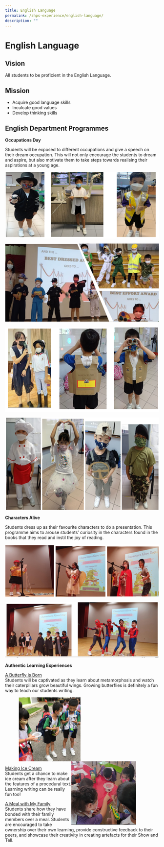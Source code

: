 ```yaml
---
title: English Language
permalink: /zhps-experience/english-language/
description: ""
---
```

# English Language

Vision
------

All students to be proficient in the English Language.  

Mission
-------

*   Acquire good language skills
*   Inculcate good values
*   Develop thinking skills

English Department Programmes
-----------------------------

**Occupations Day**

Students will be exposed to different occupations and give a speech on their dream occupation. This will not only encourage the students to dream and aspire, but also motivate them to take steps towards realising their aspirations at a young age.


![](/images/ZHPS%20Experience/English%20Language/1-3.png)

![](/images/ZHPS%20Experience/English%20Language/pic46.png)

![](/images/ZHPS%20Experience/English%20Language/7-91.png)

![](/images/ZHPS%20Experience/English%20Language/10-13.png)

**Characters Alive**

Students dress up as their favourite characters to do a presentation. This programme aims to arouse students’ curiosity in the characters found in the books that they read and instil the joy of reading.

![](/images/englishlanguage1.jpg)

![](/images/englishlanguage2.jpg)

**Authentic Learning Experiences**  

<u>A Butterfly is Born</u><br>
Students will be captivated as they learn about metamorphosis and watch their caterpillars grow beautiful wings. Growing butterflies is definitely a fun way to teach our students writing.

<img src="/images/englishlanguage3.jpg" style="width:40%;margin-left:45px;" align = "left">
<img src="/images/englishlanguage4.jpg" style="width:42%;margin-right:75px;" align = "right">

<br clear="left">


<u>Making Ice Cream</u><br>
Students get a chance to make ice cream after they learn about the features of a procedural text. Learning writing can be really fun too!



 <u>A Meal with My Family</u><br>
Students share how they have bonded with their family members over a meal. Students are encouraged to take ownership over their own learning, provide constructive feedback to their peers, and showcase their creativity in creating artefacts for their Show and Tell.